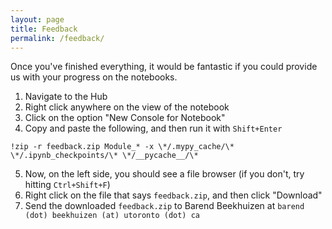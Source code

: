 ```yaml
---
layout: page
title: Feedback
permalink: /feedback/
---
```


Once you've finished everything, it would be fantastic if you could provide us
with your progress on the notebooks.

1. Navigate to the Hub
2. Right click anywhere on the view of the notebook
3. Click on the option "New Console for Notebook"
4. Copy and paste the following, and then run it with `Shift+Enter`

```
!zip -r feedback.zip Module_* -x \*/.mypy_cache/\* \*/.ipynb_checkpoints/\* \*/__pycache__/\*
```

5. Now, on the left side, you should see a file browser (if you don't, try
   hitting `Ctrl+Shift+F`)
6. Right click on the file that says `feedback.zip`, and then click "Download"
7. Send the downloaded `feedback.zip` to Barend Beekhuizen at `barend (dot)
   beekhuizen (at) utoronto (dot) ca`

